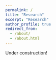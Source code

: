 ```yaml
---
permalink: /
title: "Research"
excerpt: "Research"
author_profile: true
redirect_from: 
  - /about/
  - /about.html
---
```


Under construction!